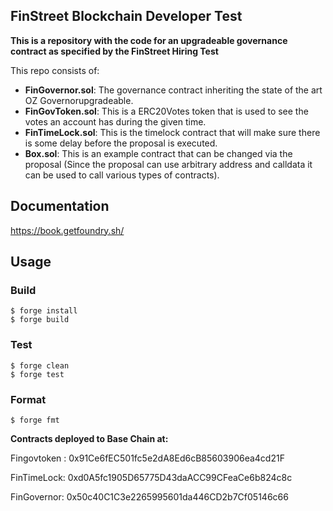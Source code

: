 ## FinStreet Blockchain Developer Test

**This is a repository with the code for an upgradeable governance contract as specified by the FinStreet Hiring Test**

This repo consists of:

-   **FinGovernor.sol**: The governance contract inheriting the state of the art OZ Governorupgradeable.
-   **FinGovToken.sol**: This is a ERC20Votes token that is used to see the votes an account has during the given time.
-   **FinTimeLock.sol**: This is the timelock contract that will make sure there is some delay before the proposal is executed.
-   **Box.sol**: This is an example contract that can be changed via the proposal (Since the proposal can use arbitrary address and calldata it can be used to call various types of contracts).

## Documentation

https://book.getfoundry.sh/

## Usage

### Build

```shell
$ forge install
$ forge build
```

### Test

```shell
$ forge clean
$ forge test
```

### Format

```shell
$ forge fmt
```

 **Contracts deployed to Base Chain at:**

Fingovtoken : 0x91Ce6fEC501fc5e2dA8Ed6cB85603906ea4cd21F

FinTimeLock: 0xd0A5fc1905D65775D43daACC99CFeaCe6b824c8c

FinGovernor: 0x50c40C1C3e2265995601da446CD2b7Cf05146c66